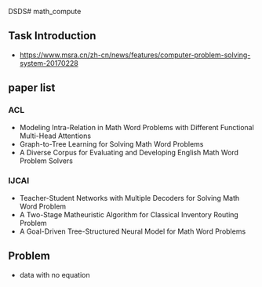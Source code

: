 DSDS# math_compute
## Task Introduction
- https://www.msra.cn/zh-cn/news/features/computer-problem-solving-system-20170228

## paper list
### ACL
- Modeling Intra-Relation in Math Word Problems with Different Functional Multi-Head Attentions
- Graph-to-Tree Learning for Solving Math Word Problems
- A Diverse Corpus for Evaluating and Developing English Math Word Problem Solvers
### IJCAI
- Teacher-Student Networks with Multiple Decoders for Solving Math Word Problem
- A Two-Stage Matheuristic Algorithm for Classical Inventory Routing Problem
- A Goal-Driven Tree-Structured Neural Model for Math Word Problems

## Problem
- data with no equation

